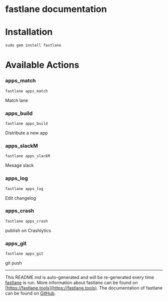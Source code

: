 fastlane documentation
================
# Installation
```
sudo gem install fastlane
```
# Available Actions
### apps_match
```
fastlane apps_match
```
Match lane
### apps_build
```
fastlane apps_build
```
Distribute a new app
### apps_slackM
```
fastlane apps_slackM
```
Mesage slack
### apps_log
```
fastlane apps_log
```
Edit changelog
### apps_crash
```
fastlane apps_crash
```
publish on Crashlytics
### apps_git
```
fastlane apps_git
```
git push

----

This README.md is auto-generated and will be re-generated every time [fastlane](https://fastlane.tools) is run.
More information about fastlane can be found on [https://fastlane.tools](https://fastlane.tools).
The documentation of fastlane can be found on [GitHub](https://github.com/fastlane/fastlane/tree/master/fastlane).

